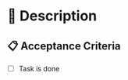 # 🧱 Description

<!--- Provide a general summary of the feature -->

## 📋 Acceptance Criteria

<!--- The items should express desired status.  -->
<!--- e.g. "The button gets darker when pressed." -->

- [ ] Task is done
